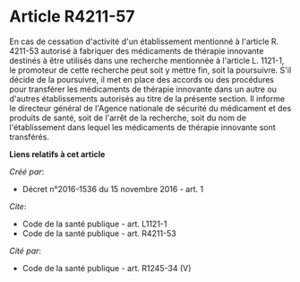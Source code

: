 # Article R4211-57

En cas de cessation d'activité d'un établissement mentionné à l'article R. 4211-53 autorisé à fabriquer des médicaments de
thérapie innovante destinés à être utilisés dans une recherche mentionnée à l'article L. 1121-1, le promoteur de cette
recherche peut soit y mettre fin, soit la poursuivre. S'il décide de la poursuivre, il met en place des accords ou des
procédures pour transférer les médicaments de thérapie innovante dans un autre ou d'autres établissements autorisés au titre
de la présente section. Il informe le directeur général de l'Agence nationale de sécurité du médicament et des produits de
santé, soit de l'arrêt de la recherche, soit du nom de l'établissement dans lequel les médicaments de thérapie innovante sont
transférés.

**Liens relatifs à cet article**

_Créé par_:

  - Décret n°2016-1536 du 15 novembre 2016 - art. 1

_Cite_:

  - Code de la santé publique - art. L1121-1
  - Code de la santé publique - art. R4211-53

_Cité par_:

  - Code de la santé publique - art. R1245-34 (V)
